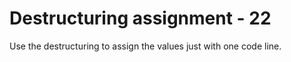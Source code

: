 # Destructuring assignment - 22

Use the destructuring to assign the values just with one code line.

